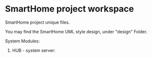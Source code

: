 # SmartHome project workspace

SmartHome project unique files.

You may find the SmartHome UML style design, under "design" Folder.

System Modules:

1. HUB - system server:
	





